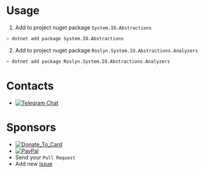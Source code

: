 # Usage
1. Add to project nuget package `System.IO.Abstractions`
``` bash
> dotnet add package System.IO.Abstractions
```
2. Add to project nuget package `Roslyn.System.IO.Abstractions.Analyzers`
``` bash
> dotnet add package Roslyn.System.IO.Abstractions.Analyzers
```

# Contacts

- <a href="https://t.me/System_IO_Abstractions_Analyzer" target="_blank">![Telegram Chat](https://img.shields.io/badge/Chat-Telegram-0F80C1.svg)</a>


# Sponsors
- <a href="https://money.alfabank.ru/p2p/web/transfer/minyutin" target="_blank">![Donate_To_Card](https://img.shields.io/badge/Donate_To_Card-donate-red.svg)</a>
- <a href="https://www.paypal.me/InyutinMaxim" target="_blank">![PayPal](https://img.shields.io/badge/PayPal-donate-red.svg)</a>
- Send your `Pull Request`
- Add new [issue](https://github.com/System-IO-Abstractions/System.IO.Abstractions.Analyzers/issues/new)

